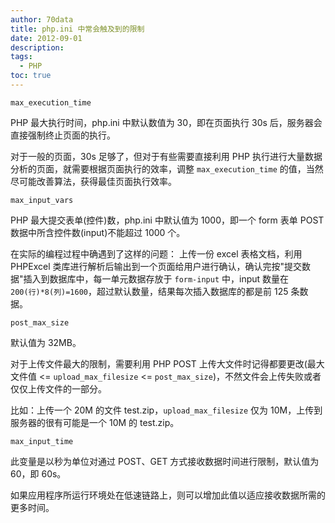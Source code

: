 ```yaml
---
author: 70data
title: php.ini 中常会触及到的限制
date: 2012-09-01
description:
tags:
  - PHP
toc: true
---
```


`max_execution_time`

PHP 最大执行时间，php.ini 中默认数值为 30，即在页面执行 30s 后，服务器会直接强制终止页面的执行。

对于一般的页面，30s 足够了，但对于有些需要直接利用 PHP 执行进行大量数据分析的页面，就需要根据页面执行的效率，调整 `max_execution_time` 的值，当然尽可能改善算法，获得最佳页面执行效率。

<!--more-->

`max_input_vars`

PHP 最大提交表单(控件)数，php.ini 中默认值为 1000，即一个 form 表单 POST 数据中所含控件数(input)不能超过 1000 个。

在实际的编程过程中确遇到了这样的问题：
上传一份 excel 表格文档，利用 PHPExcel 类库进行解析后输出到一个页面给用户进行确认，确认完按"提交数据"插入到数据库中，每一单元数据存放于 `form-input` 中，input 数量在 `200(行)*8(列)=1600`，超过默认数量，结果每次插入数据库的都是前 125 条数据。

`post_max_size`

默认值为 32MB。

对于上传文件最大的限制，需要利用 PHP POST 上传大文件时记得都要更改(最大文件值 <= `upload_max_filesize` <= `post_max_size`)，不然文件会上传失败或者仅仅上传文件的一部分。

比如：上传一个 20M 的文件 test.zip，`upload_max_filesize` 仅为 10M，上传到服务器的很有可能是一个 10M 的 test.zip。

`max_input_time`

此变量是以秒为单位对通过 POST、GET 方式接收数据时间进行限制，默认值为 60，即 60s。

如果应用程序所运行环境处在低速链路上，则可以增加此值以适应接收数据所需的更多时间。
